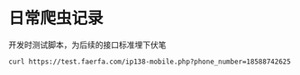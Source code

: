 # 日常爬虫记录
开发时测试脚本，为后续的接口标准埋下伏笔


```
curl https://test.faerfa.com/ip138-mobile.php?phone_number=18588742625
```
